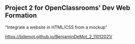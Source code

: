 ## Project 2 for OpenClassrooms' Dev Web Formation
"Integrate a website in HTML/CSS from a mockup"

https://bdemot.github.io/BenjaminDeMot_2_11012021/
